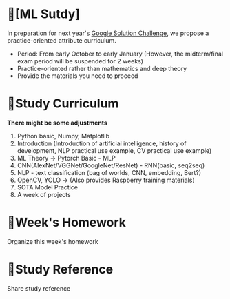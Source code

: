 # 📕[ML Sutdy]
In preparation for next year's [Google Solution Challenge](https://www.gdscutd.tech/events/gsc), we propose a practice-oriented attribute curriculum.

- Period: From early October to early January (However, the midterm/final exam period will be suspended for 2 weeks)
- Practice-oriented rather than mathematics and deep theory
- Provide the materials you need to proceed

# 📝Study Curriculum
**There might be some adjustments**

1. Python basic, Numpy, Matplotlib
2. Introduction (Introduction of artificial intelligence, history of development, NLP practical use example, CV practical use example)
3. ML Theory -> Pytorch Basic - MLP
4. CNN(AlexNet/VGGNet/GoogleNet/ResNet) - RNN(basic, seq2seq)
5. NLP - text classification (bag of worlds, CNN, embedding, Bert?)
6. OpenCV, YOLO -> (Also provides Raspberry training materials)
7. SOTA Model Practice
8. A week of projects

# 📅Week's Homework
Organize this week's homework

# 📑Study Reference
Share study reference
